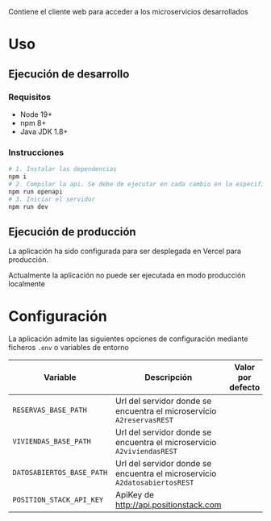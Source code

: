 Contiene el cliente web para acceder a los microservicios desarrollados

# Uso

## Ejecución de desarrollo

### Requisitos

- Node 19+
- npm 8+
- Java JDK 1.8+

### Instrucciones

```sh
# 1. Instalar las dependencias
npm i
# 2. Compilar la api. Se debe de ejecutar en cada cambio en la especificación
npm run openapi
# 3. Iniciar el servidor
npm run dev
```

## Ejecución de producción

La aplicación ha sido configurada para ser desplegada en Vercel para producción.

Actualmente la aplicación no puede ser ejecutada en modo producción localmente

<!--
TODO update URL

Se encuentra disponible en la url: <https://example.org>
-->

# Configuración

La aplicación admite las siguientes opciones de configuración mediante ficheros
`.env` o variables de entorno

| Variable                  | Descripción                                                                | Valor por defecto |
| ------------------------- | -------------------------------------------------------------------------- | ----------------- |
| `RESERVAS_BASE_PATH`      | Url del servidor donde se encuentra el microservicio `A2reservasREST`      |
| `VIVIENDAS_BASE_PATH`     | Url del servidor donde se encuentra el microservicio `A2viviendasREST`     |
| `DATOSABIERTOS_BASE_PATH` | Url del servidor donde se encuentra el microservicio `A2datosabiertosREST` |
| `POSITION_STACK_API_KEY`  | ApiKey de http://api.positionstack.com                                     |
